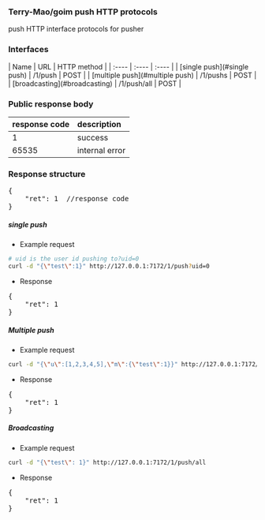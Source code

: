 <h3>Terry-Mao/goim push HTTP protocols</h3>
push HTTP interface protocols for pusher

<h3>Interfaces</h3>
| Name | URL | HTTP method |
| :---- | :---- | :---- |
| [single push](#single push)  | /1/push       | POST |
| [multiple push](#multiple push) | /1/pushs      | POST |
| [broadcasting](#broadcasting) | /1/push/all   | POST |

<h3>Public response body</h3>

| response code | description |
| :---- | :---- |
| 1 | success |
| 65535 | internal error |

<h3>Response structure</h3>
<pre>
{
    "ret": 1  //response code
}
</pre>


##### single push
 * Example request

```sh
# uid is the user id pushing to?uid=0
curl -d "{\"test\":1}" http://127.0.0.1:7172/1/push?uid=0
```

 * Response

<pre>
{
    "ret": 1
}
</pre>

##### Multiple push
 * Example request

```sh
curl -d "{\"u\":[1,2,3,4,5],\"m\":{\"test\":1}}" http://127.0.0.1:7172/1/pushs
```

 * Response

<pre>
{
    "ret": 1
}
</pre>

##### Broadcasting
 * Example request

```sh
curl -d "{\"test\": 1}" http://127.0.0.1:7172/1/push/all
```

 * Response

<pre>
{
    "ret": 1
}
</pre>

